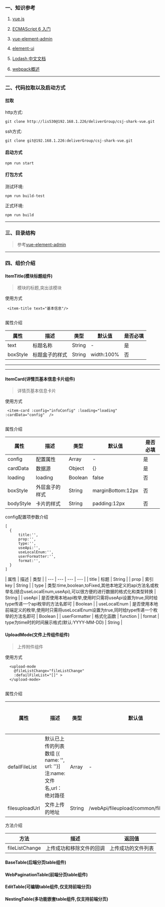 ### 一、知识参考

1. [vue.js](https://cn.vuejs.org/)

2. [ECMAScript 6 入门](http://es6.ruanyifeng.com/)

3. [vue-element-admin](https://panjiachen.github.io/vue-element-admin-site/zh/guide/#%E5%8A%9F%E8%83%BD)

4. [element-ui](http://element-cn.eleme.io/#/zh-CN)

5. [Lodash 中文文档 ](https://www.css88.com/doc/lodash/)

6. [webpack概述 ](https://webpack.css88.com/)

--------------------------------------------

### 二、代码拉取以及启动方式


####  拉取


http方式:

```
git clone http://lis530@192.168.1.226/deliverGroup/csj-shark-vue.git

```

ssh方式:

```
git clone git@192.168.1.226:deliverGroup/csj-shark-vue.git

```

####  启动方式

```
npm run start

```

####  打包方式



测试环境:

```
npm run build-test

```


正式环境:

```
npm run build

```

--------------------------------------------

### 三、目录结构

> 参考[vue-element-admin](https://panjiachen.github.io/vue-element-admin-site/zh/guide/#%E5%8A%9F%E8%83%BD)

--------------------------------------------

### 四、组价介绍

####  ItemTitle(模块标题组件)
> 模块的标题,突出该模块


使用方式


```
 <item-title text="基本信息"/>
 
```


属性介绍

| 属性  | 描述  |  类型 | 默认值 | 是否必填  |
| --- | --- |  --- | --- | --- | 
| text | 标题名称    |  String  | -  |  是  |
| boxStyle | 标题盒子的样式    |  String  | width:100%  |  否  |

------------------------------------------------------
------------------------------------------------------
####  ItemCard(详情页基本信息卡片组件)
> 详情页基本信息卡片

使用方式


```
 <item-card :config="infoConfig" :loading="loading"   :cardData="config"  />
 
```

属性介绍

| 属性  | 描述  |  类型 | 默认值 | 是否必填  |
| --- | --- |  --- | --- | --- | 
| config | 配置属性   |  Array  | -  |  是  |
| cardData | 数据源   |  Object  | {}  |  是  |
| loading | loading   |  Boolean  | false  |  否  |
| boxStyle | 外层盒子的样式   |  String  | marginBottom:12px  |  否  |
| bodyStyle | 卡片的样式   |  String  | padding:12px  |  否  |



config配置项参数介绍

```
[
  {
      title:'',
      prop:'',
      type:'',
      useApi:'',
      useLocalEnum:'',
      userFormatter:'',
      format:'',
  }
]

```

| 属性  | 描述  |  类型 |
| --- | --- |  --- | --- | 
| title | 标题   |  String  | 
| prop | 索引key   |  String  | 
| type | 类型:time,boolean,toFixed,其他本地定义的api方法名或枚举名(结合useLocalEnum,useApi),可以很方便的进行数据的格式化和类型转换  |  String  | 
| useApi | 是否使用本地api枚举,使用时只需将useApi设置为true,同时给type传递一个api枚举的方法名即可  |  Boolean  | 
| useLocalEnum | 是否使用本地前端定义的枚举,使用时只需将useLocalEnum设置为true,同时给type传递一个枚举的方法名即可  |  Boolean  | 
| userFormatter | 格式化函数  |  function  | 
| format | type为time时的时间展示格式(默认:YYYY-MM-DD)  |  String  | 

####  UploadMode(文件上传组件组件)

> 上传附件组件

使用方式


```
  <upload-mode
    @fileListChange="fileListChange" 
    :defailFileList="[]" >
  </upload-mode>
 
```

属性介绍

| 属性  | 描述  |  类型 | 默认值 | 是否必填  |
| --- | --- |  --- | --- | --- | 
| defailFileList | 默认已上传的列表数组 [{  name: '', url: ''}]   注:name:文件名,url：绝对路径 |  Array  | -  |  否  |
| filesuploadUrl | 文件上传的地址    |  String  | /webApi/fileupload/common/filetoserver |  否  |


方法介绍

| 方法  | 描述  |  返回值 |
| --- | --- |  --- | 
| fileListChange | 上传成功和移除文件的回调   | 上传成功的文件列表 |



####  BaseTable(后端分页table组件)

####  WebPaginationTable(前端分页table组件)

####  EditTable(可编辑table组件,仅支持前端分页)

####  NestingTable(多功能嵌套table组件,仅支持前端分页)


